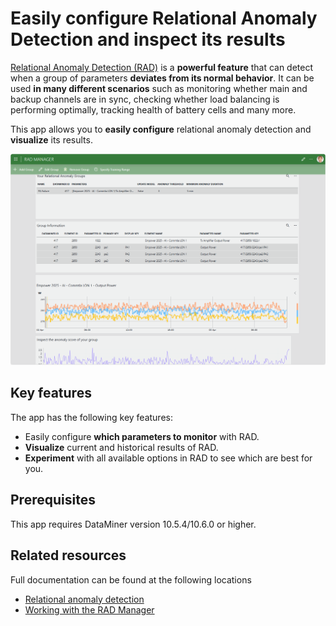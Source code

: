 # Easily configure Relational Anomaly Detection and inspect its results

[Relational Anomaly Detection (RAD)](https://aka.dataminer.services/RAD) is a **powerful feature** that can detect when a group of parameters **deviates from its normal behavior**. It can be used **in many different scenarios** such as monitoring whether main and backup channels are in sync, checking whether load balancing is performing optimally, tracking health of battery cells and many more.

This app allows you to **easily configure** relational anomaly detection and **visualize** its results.

![The RAD Manager app](./Images/RAD_Manager.png)

## Key features

The app has the following key features:

- Easily configure **which parameters to monitor** with RAD.
- **Visualize** current and historical results of RAD.
- **Experiment** with all available options in RAD to see which are best for you.

## Prerequisites

This app requires DataMiner version 10.5.4/10.6.0 or higher.

## Related resources

Full documentation can be found at the following locations

- [Relational anomaly detection](https://aka.dataminer.services/RAD)
- [Working with the RAD Manager](https://aka.dataminer.services/RADManager)